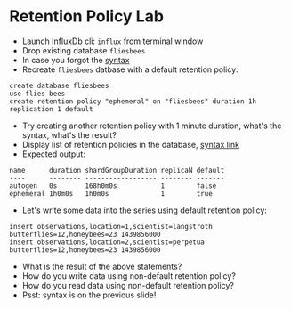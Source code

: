 # Retention Policy Lab

* Launch InfluxDb cli: ```influx``` from terminal window
* Drop existing database ```fliesbees```
* In case you forgot the <a href="https://docs.influxdata.com/influxdb/v1.3/query_language/database_management/#delete-a-database-with-drop-database"  target="_blank">syntax</a>
* Recreate ```fliesbees``` datbase with a default retention policy:
```
create database fliesbees
use flies bees
create retention policy "ephemeral" on "fliesbees" duration 1h replication 1 default
```
* Try creating another retention policy with 1 minute duration, what's the syntax, what's the result?
* Display list of retention policies in the database, <a href="https://docs.influxdata.com/influxdb/v1.3/query_language/schema_exploration" target="_blank">syntax link</a>
* Expected output:
```
name      duration shardGroupDuration replicaN default
----      -------- ------------------ -------- -------
autogen   0s       168h0m0s           1        false
ephemeral 1h0m0s   1h0m0s             1        true
```
* Let's write some data into the series using default retention policy:
```
insert observations,location=1,scientist=langstroth butterflies=12,honeybees=23 1439856000
insert observations,location=2,scientist=perpetua butterflies=12,honeybees=23 1439856000
```
* What is the result of the above statements?
* How do you write data using non-default retention policy?
* How do you read data using non-default retention policy?
* Psst: syntax is on the previous slide!
